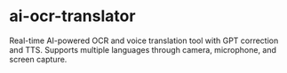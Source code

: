 # ai-ocr-translator
Real-time AI-powered OCR and voice translation tool with GPT correction and TTS. Supports multiple languages through camera, microphone, and screen capture.
